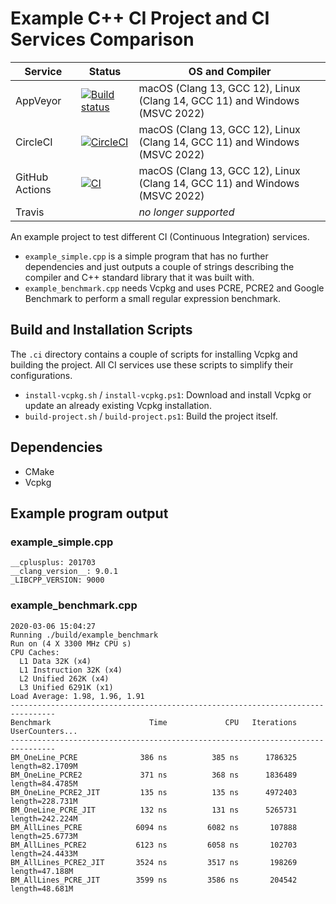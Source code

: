 # Example C++ CI Project and CI Services Comparison

| Service | Status | OS and Compiler |
| ------- | ------ | --------------- |
| AppVeyor | [![Build status](https://ci.appveyor.com/api/projects/status/smmr71cjma919r28?svg=true)](https://ci.appveyor.com/project/Toxe/example-cpp-ci-project) | macOS (Clang 13, GCC 12), Linux (Clang 14, GCC 11) and Windows (MSVC 2022) |
| CircleCI | [![CircleCI](https://circleci.com/gh/Toxe/example-cpp-ci-project/tree/master.svg?style=svg)](https://circleci.com/gh/Toxe/example-cpp-ci-project/tree/master) | macOS (Clang 13, GCC 12), Linux (Clang 14, GCC 11) and Windows (MSVC 2022) |
| GitHub Actions | [![CI](https://github.com/Toxe/example-cpp-ci-project/workflows/CI/badge.svg)](https://github.com/Toxe/example-cpp-ci-project/actions) | macOS (Clang 13, GCC 12), Linux (Clang 14, GCC 11) and Windows (MSVC 2022) |
| Travis |  | *no longer supported* |

An example project to test different CI (Continuous Integration) services.

- `example_simple.cpp` is a simple program that has no further dependencies and just outputs a couple of strings describing the compiler and C++ standard library that it was built with.
- `example_benchmark.cpp` needs Vcpkg and uses PCRE, PCRE2 and Google Benchmark to perform a small regular expression benchmark.

## Build and Installation Scripts

The `.ci` directory contains a couple of scripts for installing Vcpkg and building the project.
All CI services use these scripts to simplify their configurations.

- `install-vcpkg.sh` / `install-vcpkg.ps1`: Download and install Vcpkg or update an already existing Vcpkg installation.
- `build-project.sh` / `build-project.ps1`: Build the project itself.

## Dependencies

- CMake
- Vcpkg

## Example program output

### example_simple.cpp

```
__cplusplus: 201703
__clang_version__: 9.0.1
_LIBCPP_VERSION: 9000
```

### example_benchmark.cpp

```
2020-03-06 15:04:27
Running ./build/example_benchmark
Run on (4 X 3300 MHz CPU s)
CPU Caches:
  L1 Data 32K (x4)
  L1 Instruction 32K (x4)
  L2 Unified 262K (x4)
  L3 Unified 6291K (x1)
Load Average: 1.98, 1.96, 1.91
--------------------------------------------------------------------------------
Benchmark                      Time             CPU   Iterations UserCounters...
--------------------------------------------------------------------------------
BM_OneLine_PCRE              386 ns          385 ns      1786325 length=82.1709M
BM_OneLine_PCRE2             371 ns          368 ns      1836489 length=84.4785M
BM_OneLine_PCRE2_JIT         135 ns          135 ns      4972403 length=228.731M
BM_OneLine_PCRE_JIT          132 ns          131 ns      5265731 length=242.224M
BM_AllLines_PCRE            6094 ns         6082 ns       107888 length=25.6773M
BM_AllLines_PCRE2           6123 ns         6058 ns       102703 length=24.4433M
BM_AllLines_PCRE2_JIT       3524 ns         3517 ns       198269 length=47.188M
BM_AllLines_PCRE_JIT        3599 ns         3586 ns       204542 length=48.681M
```
